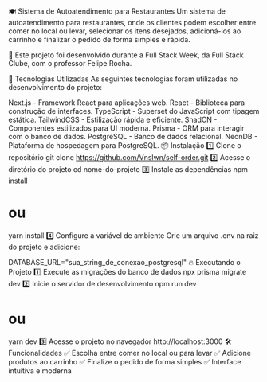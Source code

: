 🍽️ Sistema de Autoatendimento para Restaurantes
Um sistema de autoatendimento para restaurantes, onde os clientes podem escolher entre comer no local ou levar, selecionar os itens desejados, adicioná-los ao carrinho e finalizar o pedido de forma simples e rápida.

🚀 Este projeto foi desenvolvido durante a Full Stack Week, da Full Stack Clube, com o professor Felipe Rocha.

🚀 Tecnologias Utilizadas
As seguintes tecnologias foram utilizadas no desenvolvimento do projeto:

Next.js - Framework React para aplicações web.
React - Biblioteca para construção de interfaces.
TypeScript - Superset do JavaScript com tipagem estática.
TailwindCSS - Estilização rápida e eficiente.
ShadCN - Componentes estilizados para UI moderna.
Prisma - ORM para interagir com o banco de dados.
PostgreSQL - Banco de dados relacional.
NeonDB - Plataforma de hospedagem para PostgreSQL.
📦 Instalação
1️⃣ Clone o repositório
git clone https://github.com/Vnslwn/self-order.git
2️⃣ Acesse o diretório do projeto
cd nome-do-projeto
3️⃣ Instale as dependências
npm install
# ou
yarn install
4️⃣ Configure a variável de ambiente
Crie um arquivo .env na raiz do projeto e adicione:

DATABASE_URL="sua_string_de_conexao_postgresql"
🔥 Executando o Projeto
1️⃣ Execute as migrações do banco de dados
npx prisma migrate dev
2️⃣ Inicie o servidor de desenvolvimento
npm run dev
# ou
yarn dev
3️⃣ Acesse o projeto no navegador
http://localhost:3000
🛠️ Funcionalidades
✅ Escolha entre comer no local ou para levar
✅ Adicione produtos ao carrinho
✅ Finalize o pedido de forma simples
✅ Interface intuitiva e moderna
